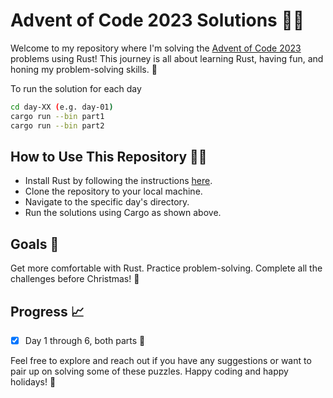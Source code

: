 # Advent of Code 2023 Solutions 🎄🦀

Welcome to my repository where I'm solving the [Advent of Code 2023](https://adventofcode.com/2023) problems using Rust! This journey is all about learning Rust, having fun, and honing my problem-solving skills. 🎅

To run the solution for each day

```bash
cd day-XX (e.g. day-01)
cargo run --bin part1
cargo run --bin part2
```

## How to Use This Repository 🧑‍💻

- Install Rust by following the instructions [here](https://www.rust-lang.org/tools/install).
- Clone the repository to your local machine.
- Navigate to the specific day's directory.
- Run the solutions using Cargo as shown above.

## Goals 🎯

Get more comfortable with Rust.
Practice problem-solving.
Complete all the challenges before Christmas! 🌟

## Progress 📈

- [X] Day 1 through 6, both parts 🎉

Feel free to explore and reach out if you have any suggestions or want to pair up on solving some of these puzzles. Happy coding and happy holidays! 🎁